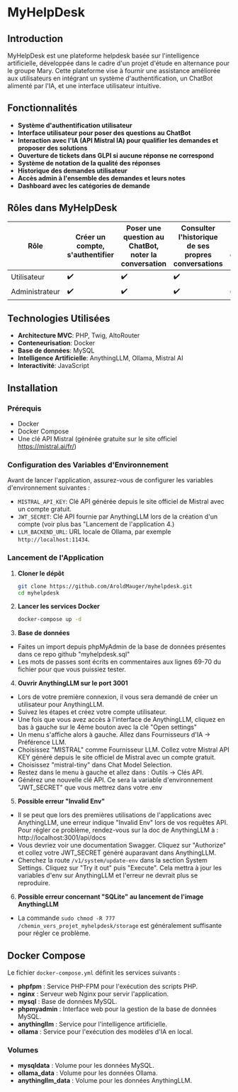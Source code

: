 # MyHelpDesk

## Introduction

MyHelpDesk est une plateforme helpdesk basée sur l'intelligence artificielle, développée dans le cadre d'un projet d'étude en alternance pour le groupe Mary. Cette plateforme vise à fournir une assistance améliorée aux utilisateurs en intégrant un système d'authentification, un ChatBot alimenté par l'IA, et une interface utilisateur intuitive.

## Fonctionnalités

- **Système d'authentification utilisateur**
- **Interface utilisateur pour poser des questions au ChatBot**
- **Interaction avec l'IA (API Mistral IA) pour qualifier les demandes et proposer des solutions**
- **Ouverture de tickets dans GLPI si aucune réponse ne correspond**
- **Système de notation de la qualité des réponses**
- **Historique des demandes utilisateur**
- **Accès admin à l'ensemble des demandes et leurs notes**
- **Dashboard avec les catégories de demande**

## Rôles dans MyHelpDesk

| Rôle          | Créer un compte, s'authentifier | Poser une question au ChatBot, noter la conversation | Consulter l'historique de ses propres conversations | Consulter l'historique de toutes les conversations de l'app | Ajouter/supprimer un espace de travail et y uploader des documents | Supprimer ses propres conversations |
|---------------|----------------------------------|-------------------------------------------------------|------------------------------------------------------|-------------------------------------------------------|------------------------------------------------------------------|-------------------------------------|
| Utilisateur   | ✔️                              | ✔️                                                  | ✔️                                                 |                                                       |                                                                    |                                     |
| Administrateur | ✔️                              | ✔️                                                  | ✔️                                                 | ✔️                                                  | ✔️                                                                | ✔️                                 |

## Technologies Utilisées

- **Architecture MVC**: PHP, Twig, AltoRouter
- **Conteneurisation**: Docker
- **Base de données**: MySQL
- **Intelligence Artificielle**: AnythingLLM, Ollama, Mistral AI
- **Interactivité**: JavaScript

## Installation

### Prérequis

- Docker
- Docker Compose
- Une clé API Mistral (générée gratuite sur le site officiel https://mistral.ai/fr/)

### Configuration des Variables d'Environnement

Avant de lancer l'application, assurez-vous de configurer les variables d'environnement suivantes :

- `MISTRAL_API_KEY`: Clé API générée depuis le site officiel de Mistral avec un compte gratuit.
- `JWT_SECRET`: Clé API fournie par AnythingLLM lors de la création d'un compte (voir plus bas "Lancement de l'application 4.)
- `LLM_BACKEND_URL`: URL locale de Ollama, par exemple `http://localhost:11434`.

### Lancement de l'Application

1. **Cloner le dépôt**

   ```bash
   git clone https://github.com/AroldMauger/myhelpdesk.git
   cd myhelpdesk

2. **Lancer les services Docker**

   ```bash
   docker-compose up -d
   ```

3. **Base de données**
- Faites un import depuis phpMyAdmin de la base de données présentes dans ce repo github "myhelpdesk.sql"
- Les mots de passes sont écrits en commentaires aux lignes 69-70 du fichier pour que vous puissiez tester.

4. **Ouvrir AnythingLLM sur le port 3001**

- Lors de votre première connexion, il vous sera demandé de créer un utilisateur pour AnythingLLM.
- Suivez les étapes et créez votre compte utilisateur.
- Une fois que vous avez accès à l'interface de AnythingLLM, cliquez en bas à gauche sur le 4ème bouton avec la clé "Open settings"
- Un menu s'affiche alors à gauche. Allez dans Fournisseurs d'IA -> Préférence LLM. 
- Choisissez "MISTRAL" comme Fournisseur LLM. Collez votre Mistral API KEY généré depuis le site officiel de Mistral avec un compte gratuit.
- Choisissez "mistral-tiny" dans Chat Model Selection.
- Restez dans le menu à gauche et allez dans : Outils -> Clés API.
- Générez une nouvelle clé API. Ce sera la variable d'environnement "JWT_SECRET" que vous mettrez dans votre .env

5. **Possible erreur "Invalid Env"**

- Il se peut que lors des premières utilisations de l'applications avec AnythingLLM, une erreur indique "Invalid Env" lors de vos requêtes API. Pour régler ce problème, rendez-vous sur la doc de AnythingLLM à : http://localhost:3001/api/docs
- Vous devriez voir une documentation Swagger. Cliquez sur "Authorize" et collez votre JWT_SECRET généré auparavant dans AnythingLLM.
- Cherchez la route `/v1/system/update-env` dans la section System Settings. Cliquez sur "Try it out" puis "Execute". Cela mettra à jour les variables d'env sur AnythingLLM et l'erreur ne devrait plus se reproduire. 

6. **Possible erreur concernant "SQLite" au lancement de l'image AnythingLLM**
- La commande `sudo chmod -R 777 /chemin_vers_projet_myhelpdesk/storage` est généralement suffisante pour régler ce problème. 

## Docker Compose

Le fichier `docker-compose.yml` définit les services suivants :

- **phpfpm** : Service PHP-FPM pour l'exécution des scripts PHP.
- **nginx** : Serveur web Nginx pour servir l'application.
- **mysql** : Base de données MySQL.
- **phpmyadmin** : Interface web pour la gestion de la base de données MySQL.
- **anythingllm** : Service pour l'intelligence artificielle.
- **ollama** : Service pour l'exécution des modèles d'IA en local.

### Volumes

- **mysqldata** : Volume pour les données MySQL.
- **ollama_data** : Volume pour les données Ollama.
- **anythingllm_data** : Volume pour les données AnythingLLM.

